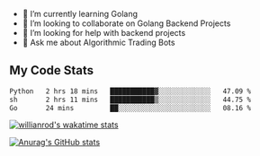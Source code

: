 
- 🌱 I’m currently learning Golang
- 👯 I’m looking to collaborate on Golang Backend Projects
- 🤔 I’m looking for help with backend projects
- 💬 Ask me about Algorithmic Trading Bots

## My Code Stats

<!--START_SECTION:waka-->

```txt
Python   2 hrs 18 mins   ███████████▓░░░░░░░░░░░░░   47.09 %
sh       2 hrs 11 mins   ███████████▒░░░░░░░░░░░░░   44.75 %
Go       24 mins         ██░░░░░░░░░░░░░░░░░░░░░░░   08.16 %
```

<!--END_SECTION:waka-->

[![willianrod's wakatime stats](https://github-readme-stats.vercel.app/api/wakatime?username=holdandup&layout=compact&theme=react&custom_title=Wakatime%20All%20Time%20Stats&langs_count=8)](https://github.com/anuraghazra/github-readme-stats)

[![Anurag's GitHub stats](https://github-readme-stats.vercel.app/api?username=Kevinbarrero)](https://github.com/anuraghazra/github-readme-stats)




